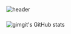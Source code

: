 ![header](https://capsule-render.vercel.app/api?type=waving&color=auto&height=150&section=header&text=一切唯心造&fontSize=90&)
### 

![gimgit's GitHub stats](https://github-readme-stats.vercel.app/api?username=gimgit&show_icons=true&theme=radical)



<!--
**gimgit/gimgit** is a ✨ _special_ ✨ repository because its `README.md` (this file) appears on your GitHub profile.

Here are some ideas to get you started:

- 🔭 I’m currently working on ...
- 🌱 I’m currently learning ...
- 👯 I’m looking to collaborate on ...
- 🤔 I’m looking for help with ...
- 💬 Ask me about ...
- 📫 How to reach me: ...
- 😄 Pronouns: ...
- ⚡ Fun fact: ...
-->
